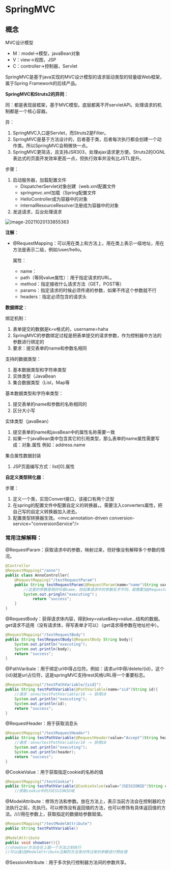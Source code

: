 # SpringMVC

## 概念

MVC设计模型

- M：model->模型，javaBean对象
- V：view->视图，JSP
- C：controller->控制器，Servlet

SpringMVC是基于java实现的MVC设计模型的请求驱动类型的轻量级Web框架，属于Spring Framework的后续产品。

**SpringMVC和Struts2的异同**：

同：都是表现层框架，基于MVC模型。底层都离不开servletAPI。处理请求的机制都是一个核心容器。

异：

1. SpringMVC入口是Servlet，而Struts2是Filter。
2. SpringMVC是基于方法设计的，后者基于类，后者每次执行都会创建一个动作类。所以SpringMVC会稍微快一点。
3. SpringMVC更简洁，且支持JSR303，处理ajax请求更方便。Struts2的OGNL表达式的页面开发效率更高一点，但执行效率并没有比JSTL提升。

步骤：

1. 启动服务器，加载配置文件
   - DispatcherServlet对象创建（web.xml配置文件
   - springmvc.xml加载（Spring配置文件
   - HelloController成为容器中的对象
   - internalResourceResolver注册成为容器中的对象
2. 发送请求，后台处理请求

![image-20211020133855363](C:\myGit\project\spring\网课学习\springMVC.assets\image-20211020133855363.png)

**注解**：

- @RequestMapping：可以用在类上和方法上，用在类上表示一级地址，用在方法是表示二级，例如/user/hello。

  属性：

  - name：
  - path（等同value属性）：用于指定请求的URL。
  - method：指定接收什么请求方法（GET，POST等）
  - params：指定请求的时候必须传递的参数，如果不传这个参数就不行
  - headers：指定必须包含的请求头 

**数据绑定**：

绑定机制：

1. 表单提交的数据是k=v格式的，username=haha
2. SpringMVC的参数绑定过程是把表单提交的请求参数，作为控制器中方法的参数进行绑定的
3. 要求：提交表单的name和参数名相同

支持的数据类型：

1. 基本数据类型和字符串类型
2. 实体类型（JavaBean
3. 集合数据类型（List，Map等

基本数据类型和字符串类型：

1. 提交表单的name和参数的名称相同的
2. 区分大小写

实体类型（javaBean）

1. 提交表单的name和javaBean中的属性名称需要一致
2. 如果一个javaBean类中包含其它的引用类型，那么表单的name属性需要写成：对象.属性 例如：address.name

集合属性数据封装

1. JSP页面编写方式：list[0].属性

**自定义类型转化器**：

步骤：

1. 定义一个类，实现Convert接口，该接口有两个泛型
2. 在spring的配置文件中配置自定义的转换器，<bean id="convert" class="org.springframework.context.support.ConversionServiceFactoryBean">。需要注入converters属性，把自己写的自定义转换器加入进去。
3. 配置类型转换器生效。<mvc:annotation-driven conversion-service="conversionService"/>

### 常用注解解释：

@RequestParam：获取请求中的参数，映射过来，但好像没有解释多个参数的情况。

```java
@Controller
@RequestMapping("/anno")
public class AnnoController{
    @RequestMapping("/testRequestParam")
    public String testRequestParam(@RequestParam(name="name")String username){
        //这里的参数使用的叫做name，但如果请求中的参数名字不同，就需要加@RequestParam注解，如上注解后，请求中必须带name参数，否则会400.
        System.out.pringln("executing")；
            return "success";
    }
}
```

@RequestBody：获得请求体内容，得到key=value&key=value...结构的数据。get请求不适用（没有请求体，得写表单才可以）（get请求得参数在地址栏中）。

```java
@RequestMapping("/testRequestBody")
public String testRequestBody(@RequestBody String body){
    System.out.println("executing");
    System.out.println(body);
    return "success";
}
```

@PathVaribale：用于绑定url中得占位符。例如：请求url中得/delete/{id}，这个{id}就是url占位符，这是springMVC支持rest风格URL得一个重要标志。

```java
@RequestMapping("/testPathVariable/{sid}")
public String testPathVariable(@PathVariable(name="sid")String id){
    //请求：anno/testPathVariable/10 -> 获得10
    System.out.println("executing");
    System.out.println(id);
    return "success";
}
```

@RequestHeader：用于获取消息头

```java
@RequestMapping("/testRequestHeader")
public String testPathVariable(@RequestHeader(value="Accept")String header){
    //请求：anno/testPathVariable/10 -> 获得10
    System.out.println("executing");
    System.out.println(header);
    return "success";
}
```

@CookieValue：用于获取指定cookie的名称的值

```java
@RequestMapping("/testCookie")
public String testPathVariable(@CookieValue(value="JSESSIONID")String cookie)
    //获取cookie中的JSESSIONID域
```

@ModelAttribute：修饰方法和参数。放在方法上，表示当前方法会在控制器的方法执行之前，先执行。可以修饰没有返回值的方法，也可以修饰有具体返回值的方法。////用在参数上，获取指定的数据给参数赋值。

```java
@RequestMapping("/testModelAttribute")
public String testPathVariable()
    
@ModelAttribute
public void showUser(){}
//showUser方法会在上面一个方法之前执行
//可以通过@ModelAttribute注解的方法来对传过来的参数进行预处理
```

@SessionAttribute：用于多次执行控制器方法间的参数共享。









